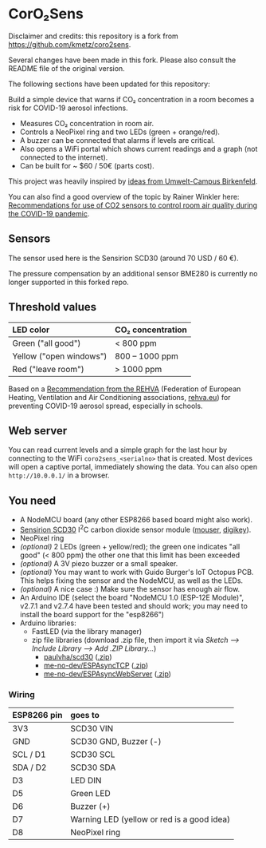 # CorO₂Sens

Disclaimer and credits: this repository is a fork from https://github.com/kmetz/coro2sens.

Several changes have been made in this fork. Please also consult the README file of the original version.

The following sections have been updated for this repository:



Build a simple device that warns if CO₂ concentration in a room becomes a risk for COVID-19 aerosol infections.

- Measures CO₂ concentration in room air.
- Controls a NeoPixel ring and two LEDs (green + orange/red).
- A buzzer can be connected that alarms if levels are critical.
- Also opens a WiFi portal which shows current readings and a graph (not connected to the internet).
- Can be built for ~ $60 / 50€ (parts cost).

This project was heavily inspired by [ideas from Umwelt-Campus Birkenfeld](https://www.umwelt-campus.de/forschung/projekte/iot-werkstatt/ideen-zur-corona-krise).

You can also find a good overview of the topic by Rainer Winkler here: [Recommendations for use of CO2 sensors to control room air quality during the COVID-19 pandemic](https://medium.com/@rainer.winkler.poaceae/recommendations-for-use-of-co2-sensors-to-control-room-air-quality-during-the-covid-19-pandemic-c04cac6644d0).




## Sensors
The sensor used here is the Sensirion SCD30 (around 70 USD / 60 €).

The pressure compensation by an additional sensor BME280 is currently no longer supported in this forked repo.




## Threshold values
| LED color                 |CO₂ concentration |
|:--------------------------|:----------------------------|
| Green ("all good")        | < 800 ppm                  |
| Yellow ("open windows")   | 800 – 1000 ppm             |
| Red ("leave room")        | \> 1000 ppm                 |

Based on a [Recommendation from the REHVA](https://www.rehva.eu/fileadmin/user_upload/REHVA_COVID-19_guidance_document_V3_03082020.pdf)
(Federation of European Heating, Ventilation and Air Conditioning associations, [rehva.eu](https://www.rehva.eu/))
for preventing COVID-19 aerosol spread, especially in schools.




## Web server
You can read current levels and a simple graph for the last hour by connecting to the WiFi `coro2sens_<serialno>` that is created.
Most devices will open a captive portal, immediately showing the data. You can also open `http://10.0.0.1/` in a browser.




## You need
- A NodeMCU board (any other ESP8266 based board might also work).
- [Sensirion SCD30](https://www.sensirion.com/en/environmental-sensors/carbon-dioxide-sensors/carbon-dioxide-sensors-co2/) I<sup>2</sup>C carbon dioxide sensor module ([mouser](https://mouser.com/ProductDetail/Sensirion/SCD30?qs=rrS6PyfT74fdywu4FxpYjQ==), [digikey](https://www.digikey.com/product-detail/en/sensirion-ag/SCD30/1649-1098-ND/8445334)).
- NeoPixel ring
- *(optional)* 2 LEDs (green + yellow/red); the green one indicates "all good" (< 800 ppm) the other one that this limit has been exceeded
- *(optional)* A 3V piezo buzzer or a small speaker.
- *(optional)* You may want to work with Guido Burger's IoT Octopus PCB. This helps fixing the sensor and the NodeMCU, as well as the LEDs.
- *(optional)* A nice case :) Make sure the sensor has enough air flow.
- An Arduino IDE (select the board "NodeMCU 1.0 (ESP-12E Module)", v2.7.1 and v2.7.4 have been tested and should work; you may need to install the board support for the "esp8266")
- Arduino libraries:
  - FastLED (via the library manager)
  - zip file libraries
    (download .zip file, then import it via *Sketch –> Include Library –> Add .ZIP Library...*)
    - [paulvha/scd30](https://github.com/paulvha/scd30) ([.zip](https://github.com/paulvha/scd30/archive/master.zip))
    - [me-no-dev/ESPAsyncTCP](https://github.com/me-no-dev/ESPAsyncTCP) ([.zip](https://github.com/me-no-dev/ESPAsyncTCP/archive/master.zip))
    - [me-no-dev/ESPAsyncWebServer](https://github.com/me-no-dev/ESPAsyncWebServer) ([.zip](https://github.com/me-no-dev/ESPAsyncWebServer/archive/master.zip))




### Wiring

| ESP8266 pin | goes to                                    |
| :---------- | :----------------------------------------- |
| 3V3         | SCD30 VIN                                  |
| GND         | SCD30 GND, Buzzer (-)                      |
| SCL / D1    | SCD30 SCL                                  |
| SDA / D2    | SCD30 SDA                                  |
| D3          | LED DIN                                    |
| D5          | Green LED                                  |
| D6          | Buzzer (+)                                 |
| D7          | Warning LED (yellow or red is a good idea) |
| D8          | NeoPixel ring                              |

